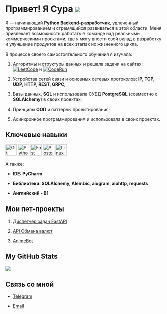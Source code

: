 # Привет! Я Сура ![](https://user-images.githubusercontent.com/18350557/176309783-0785949b-9127-417c-8b55-ab5a4333674e.gif)

Я — начинающий **Python Backend-разработчик**, увлеченный программированием и стремящийся развиваться в этой области.
Меня привлекает возможность работать в команде над реальными коммерческими проектами, где я могу внести свой вклад в 
разработку и улучшение продуктов на всех этапах их жизненного цикла.

В процессе своего самостоятельного обучения я изучала: 
1. Алгоритмы и структуры данных и решала задачи на сайтах: [![LeetCode](https://img.shields.io/badge/LeetCode-orange.svg)](https://leetcode.com/) и [![CodeRun](https://img.shields.io/badge/CodeRun-purple.svg)](https://coderun.yandex.ru/) 

2. Устройства сетей связи и основных сетевых протоколов: **IP, TCP, UDP, HTTP, REST, GRPC**;

3. Базы данных, **SQL** и использовала СУБД **PostgreSQL** (совместно с **SQLAlchemy**) в своих проектах;

4. Принципы **ООП** и паттерны проектирования;

5. Асинхронное программирования и использовала в своих проектах.

## Ключевые навыки

<p align="left">
<a href="https://git-scm.com/" target="_blank" rel="noreferrer"><img src="https://raw.githubusercontent.com/danielcranney/readme-generator/main/public/icons/skills/git-colored.svg" width="36" height="36" alt="Git" /></a> <a href="https://www.python.org/" target="_blank" rel="noreferrer"><img src="https://raw.githubusercontent.com/danielcranney/readme-generator/main/public/icons/skills/python-colored.svg" width="36" height="36" alt="Python" /></a> <a href="https://fastapi.tiangolo.com/" target="_blank" rel="noreferrer"><img src="https://raw.githubusercontent.com/danielcranney/readme-generator/main/public/icons/skills/fastapi-colored.svg" width="36" height="36" alt="Fast API" /></a> <a href="https://www.postgresql.org/" target="_blank" rel="noreferrer"><img src="https://raw.githubusercontent.com/danielcranney/readme-generator/main/public/icons/skills/postgresql-colored.svg" width="36" height="36" alt="PostgreSQL" /></a> <a href="https://www.linux.org" target="_blank" rel="noreferrer"><img src="https://raw.githubusercontent.com/danielcranney/readme-generator/main/public/icons/skills/linux-colored.svg" width="36" height="36" alt="Linux" /></a></p>

А также:
  - **IDE: PyCharm**
  
  - **Библиотеки: SQLAlchemy, Alembic, aiogram, aiohttp, requests**
  
  - **Английский - В1**

## Мои пет-проекты
1. [Диспетчер задач FastAPI](https://github.com/Sura1096/task_manager_FastAPI)

2. [API Обмена валют](https://github.com/Sura1096/Currency_exchange_API)

3. [AnimeBot](https://github.com/Sura1096/Anime_Bot)

## My GitHub Stats

<a href="http://www.github.com/Sura1096"><img src="https://github-readme-streak-stats.herokuapp.com/?user=Sura1096&stroke=ffffff&background=1c1917&ring=0891b2&fire=0891b2&currStreakNum=ffffff&currStreakLabel=0891b2&sideNums=ffffff&sideLabels=ffffff&dates=ffffff&hide_border=true" /></a>

## Связь со мной
  - [Telegram](https://t.me/S_1096)
  
  - [Email](suri.murodova@gmail.com)
